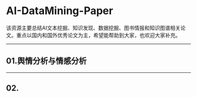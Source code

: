 # AI-DataMining-Paper
该资源主要总结AI文本挖掘、知识发现、数据挖掘、图书情报和知识图谱相关论文。重点以国内和国外优秀论文为主，希望能帮助到大家，也欢迎大家补充。


---

## 01.舆情分析与情感分析

---

## 02.
